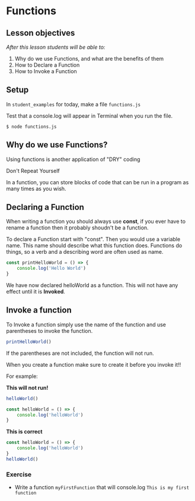 # Functions

## Lesson objectives

_After this lesson students will be able to:_

1. Why do we use Functions, and what are the benefits of them
1. How to Declare a Function
1. How to Invoke a Function


## Setup

In `student_examples` for today, make a file `functions.js`

Test that a console.log will appear in Terminal when you run the file.


```
$ node functions.js
```



## Why do we use Functions?

Using functions is another application of "DRY" coding

Don't Repeat Yourself

In a function, you can store blocks of code that can be run in a program as many times as you wish.


## Declaring a Function

When writing a function you should always use **const**, if you ever have to rename a function then it probably shoudn't be a function.

To declare a Function start with "const". Then you would use a variable name. This name should describe what this function does. Functions do things, so a verb and a describing word are often used as name.

```javascript
const printHelloWorld = () => {
	console.log('Hello World')
}
```

We have now declared helloWorld as a function. This will not have any effect until it is **Invoked**.


## Invoke a function

To Invoke a function simply use the name of the function and use parentheses to invoke the function.

```javascript
printHelloWorld()
```

If the parentheses are not included, the function will not run.

When you create a function make sure to create it before you invoke it!!

For example:


**This will not run!**

```javascript
helloWorld()

const helloWorld = () => {
	console.log('helloWorld')
}
```

**This is correct**

```javascript
const helloWorld = () => {
	console.log('helloWorld')
}
helloWorld()

```


### Exercise

* Write a function `myFirstFunction` that will console.log `This is my first function`
